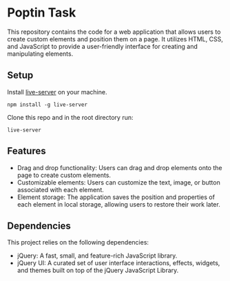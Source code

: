 # Poptin Task

This repository contains the code for a web application that allows users to create custom elements and position them on a page. It utilizes HTML, CSS, and JavaScript to provide a user-friendly interface for creating and manipulating elements.

## Setup

Install [live-server](https://www.npmjs.com/package/live-server) on your machine.

```
npm install -g live-server
```

Clone this repo and in the root directory run:

```
live-server
```

## Features

- Drag and drop functionality: Users can drag and drop elements onto the page to create custom elements.
- Customizable elements: Users can customize the text, image, or button associated with each element.
- Element storage: The application saves the position and properties of each element in local storage, allowing users to restore their work later.

## Dependencies

This project relies on the following dependencies:

- jQuery: A fast, small, and feature-rich JavaScript library.
- jQuery UI: A curated set of user interface interactions, effects, widgets, and themes built on top of the jQuery JavaScript Library.
